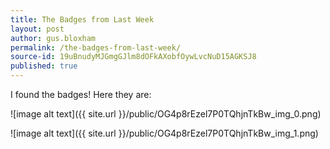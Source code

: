 ```yaml
---
title: The Badges from Last Week
layout: post
author: gus.bloxham
permalink: /the-badges-from-last-week/
source-id: 19uBnudyMJGmgGJlm8dOFkAXobfOywLvcNuD15AGKSJ8
published: true
---
```

I found the badges! Here they are:

![image alt text]({{ site.url }}/public/OG4p8rEzel7P0TQhjnTkBw_img_0.png)

![image alt text]({{ site.url }}/public/OG4p8rEzel7P0TQhjnTkBw_img_1.png)


